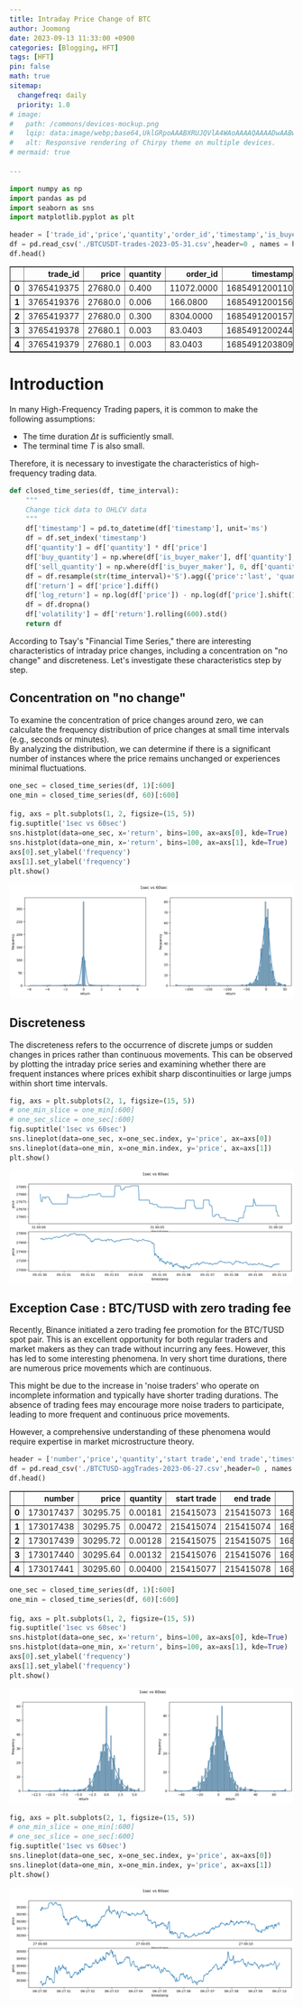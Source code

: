 ```yaml
---
title: Intraday Price Change of BTC
author: Joomong
date: 2023-09-13 11:33:00 +0900
categories: [Blogging, HFT]
tags: [HFT]
pin: false
math: true
sitemap:
  changefreq: daily
  priority: 1.0
# image:
#   path: /commons/devices-mockup.png
#   lqip: data:image/webp;base64,UklGRpoAAABXRUJQVlA4WAoAAAAQAAAADwAABwAAQUxQSDIAAAARL0AmbZurmr57yyIiqE8oiG0bejIYEQTgqiDA9vqnsUSI6H+oAERp2HZ65qP/VIAWAFZQOCBCAAAA8AEAnQEqEAAIAAVAfCWkAALp8sF8rgRgAP7o9FDvMCkMde9PK7euH5M1m6VWoDXf2FkP3BqV0ZYbO6NA/VFIAAAA
#   alt: Responsive rendering of Chirpy theme on multiple devices.
# mermaid: true

---
```



```python
import numpy as np
import pandas as pd
import seaborn as sns
import matplotlib.pyplot as plt
```


```python
header = ['trade_id','price','quantity','order_id','timestamp','is_buyer_maker']
df = pd.read_csv('./BTCUSDT-trades-2023-05-31.csv',header=0 , names = header)
df.head()
```




<div>
<style scoped>
    .dataframe tbody tr th:only-of-type {
        vertical-align: middle;
    }

    .dataframe tbody tr th {
        vertical-align: top;
    }

    .dataframe thead th {
        text-align: right;
    }
</style>
<table border="1" class="dataframe">
  <thead>
    <tr style="text-align: right;">
      <th></th>
      <th>trade_id</th>
      <th>price</th>
      <th>quantity</th>
      <th>order_id</th>
      <th>timestamp</th>
      <th>is_buyer_maker</th>
    </tr>
  </thead>
  <tbody>
    <tr>
      <th>0</th>
      <td>3765419375</td>
      <td>27680.0</td>
      <td>0.400</td>
      <td>11072.0000</td>
      <td>1685491200110</td>
      <td>True</td>
    </tr>
    <tr>
      <th>1</th>
      <td>3765419376</td>
      <td>27680.0</td>
      <td>0.006</td>
      <td>166.0800</td>
      <td>1685491200156</td>
      <td>True</td>
    </tr>
    <tr>
      <th>2</th>
      <td>3765419377</td>
      <td>27680.0</td>
      <td>0.300</td>
      <td>8304.0000</td>
      <td>1685491200157</td>
      <td>True</td>
    </tr>
    <tr>
      <th>3</th>
      <td>3765419378</td>
      <td>27680.1</td>
      <td>0.003</td>
      <td>83.0403</td>
      <td>1685491200244</td>
      <td>False</td>
    </tr>
    <tr>
      <th>4</th>
      <td>3765419379</td>
      <td>27680.1</td>
      <td>0.003</td>
      <td>83.0403</td>
      <td>1685491203809</td>
      <td>False</td>
    </tr>
  </tbody>
</table>
</div>



# Introduction

In many High-Frequency Trading papers, it is common to make the following assumptions:

- The time duration $\Delta t$ is sufficiently small.
- The terminal time $T$ is also small.  

Therefore, it is necessary to investigate the characteristics of high-frequency trading data.


```python
def closed_time_series(df, time_interval):
    """
    Change tick data to OHLCV data
    """
    df['timestamp'] = pd.to_datetime(df['timestamp'], unit='ms')
    df = df.set_index('timestamp')
    df['quantity'] = df['quantity'] * df['price']
    df['buy_quantity'] = np.where(df['is_buyer_maker'], df['quantity'], 0)
    df['sell_quantity'] = np.where(df['is_buyer_maker'], 0, df['quantity'])
    df = df.resample(str(time_interval)+'S').agg({'price':'last', 'quantity':'sum', 'buy_quantity':'sum', 'sell_quantity':'sum'})
    df['return'] = df['price'].diff()
    df['log_return'] = np.log(df['price']) - np.log(df['price'].shift(1))
    df = df.dropna()
    df['volatility'] = df['return'].rolling(600).std()
    return df
```

According to Tsay's "Financial Time Series," there are interesting characteristics of intraday price changes, including a concentration on "no change" and discreteness. Let's investigate these characteristics step by step.

## Concentration on "no change"
To examine the concentration of price changes around zero, we can calculate the frequency distribution of price changes at small time intervals (e.g., seconds or minutes).   
By analyzing the distribution, we can determine if there is a significant number of instances where the price remains unchanged or experiences minimal fluctuations.


```python
one_sec = closed_time_series(df, 1)[:600]
one_min = closed_time_series(df, 60)[:600]

fig, axs = plt.subplots(1, 2, figsize=(15, 5))
fig.suptitle('1sec vs 60sec')
sns.histplot(data=one_sec, x='return', bins=100, ax=axs[0], kde=True)
sns.histplot(data=one_min, x='return', bins=100, ax=axs[1], kde=True)
axs[0].set_ylabel('frequency')
axs[1].set_ylabel('frequency')
plt.show()
```


    
![png](/assets/img/HF-data_files/HF-data_7_0.png)
    


## Discreteness
The discreteness refers to the occurrence of discrete jumps or sudden changes in prices rather than continuous movements. This can be observed by plotting the intraday price series and examining whether there are frequent instances where prices exhibit sharp discontinuities or large jumps within short time intervals.


```python
fig, axs = plt.subplots(2, 1, figsize=(15, 5))
# one_min_slice = one_min[:600]
# one_sec_slice = one_sec[:600]
fig.suptitle('1sec vs 60sec')
sns.lineplot(data=one_sec, x=one_sec.index, y='price', ax=axs[0])
sns.lineplot(data=one_min, x=one_min.index, y='price', ax=axs[1])
plt.show()
```


    
![png](/assets/img/HF-data_files/HF-data_9_0.png)
    


## Exception Case : BTC/TUSD with zero trading fee
Recently, Binance initiated a zero trading fee promotion for the BTC/TUSD spot pair. This is an excellent opportunity for both regular traders and market makers as they can trade without incurring any fees. However, this has led to some interesting phenomena. In very short time durations, there are numerous price movements which are continuous.

This might be due to the increase in 'noise traders' who operate on incomplete information and typically have shorter trading durations. The absence of trading fees may encourage more noise traders to participate, leading to more frequent and continuous price movements.

However, a comprehensive understanding of these phenomena would require expertise in market microstructure theory.


```python
header = ['number','price','quantity','start trade','end trade','timestamp','s','is_buyer_maker']
df = pd.read_csv('./BTCTUSD-aggTrades-2023-06-27.csv',header=0 , names = header)
df.head()
```




<div>
<style scoped>
    .dataframe tbody tr th:only-of-type {
        vertical-align: middle;
    }

    .dataframe tbody tr th {
        vertical-align: top;
    }

    .dataframe thead th {
        text-align: right;
    }
</style>
<table border="1" class="dataframe">
  <thead>
    <tr style="text-align: right;">
      <th></th>
      <th>number</th>
      <th>price</th>
      <th>quantity</th>
      <th>start trade</th>
      <th>end trade</th>
      <th>timestamp</th>
      <th>s</th>
      <th>is_buyer_maker</th>
    </tr>
  </thead>
  <tbody>
    <tr>
      <th>0</th>
      <td>173017437</td>
      <td>30295.75</td>
      <td>0.00181</td>
      <td>215415073</td>
      <td>215415073</td>
      <td>1687824000301</td>
      <td>True</td>
      <td>True</td>
    </tr>
    <tr>
      <th>1</th>
      <td>173017438</td>
      <td>30295.75</td>
      <td>0.00472</td>
      <td>215415074</td>
      <td>215415074</td>
      <td>1687824000308</td>
      <td>True</td>
      <td>True</td>
    </tr>
    <tr>
      <th>2</th>
      <td>173017439</td>
      <td>30295.72</td>
      <td>0.00128</td>
      <td>215415075</td>
      <td>215415075</td>
      <td>1687824000308</td>
      <td>True</td>
      <td>True</td>
    </tr>
    <tr>
      <th>3</th>
      <td>173017440</td>
      <td>30295.64</td>
      <td>0.00132</td>
      <td>215415076</td>
      <td>215415076</td>
      <td>1687824000308</td>
      <td>True</td>
      <td>True</td>
    </tr>
    <tr>
      <th>4</th>
      <td>173017441</td>
      <td>30295.60</td>
      <td>0.00400</td>
      <td>215415077</td>
      <td>215415078</td>
      <td>1687824000308</td>
      <td>True</td>
      <td>True</td>
    </tr>
  </tbody>
</table>
</div>




```python
one_sec = closed_time_series(df, 1)[:600]
one_min = closed_time_series(df, 60)[:600]

fig, axs = plt.subplots(1, 2, figsize=(15, 5))
fig.suptitle('1sec vs 60sec')
sns.histplot(data=one_sec, x='return', bins=100, ax=axs[0], kde=True)
sns.histplot(data=one_min, x='return', bins=100, ax=axs[1], kde=True)
axs[0].set_ylabel('frequency')
axs[1].set_ylabel('frequency')
plt.show()
```


    
![png](/assets/img/HF-data_files/HF-data_12_0.png)
    



```python
fig, axs = plt.subplots(2, 1, figsize=(15, 5))
# one_min_slice = one_min[:600]
# one_sec_slice = one_sec[:600]
fig.suptitle('1sec vs 60sec')
sns.lineplot(data=one_sec, x=one_sec.index, y='price', ax=axs[0])
sns.lineplot(data=one_min, x=one_min.index, y='price', ax=axs[1])
plt.show()
```


    
![png](/assets/img/HF-data_files/HF-data_13_0.png)
    

